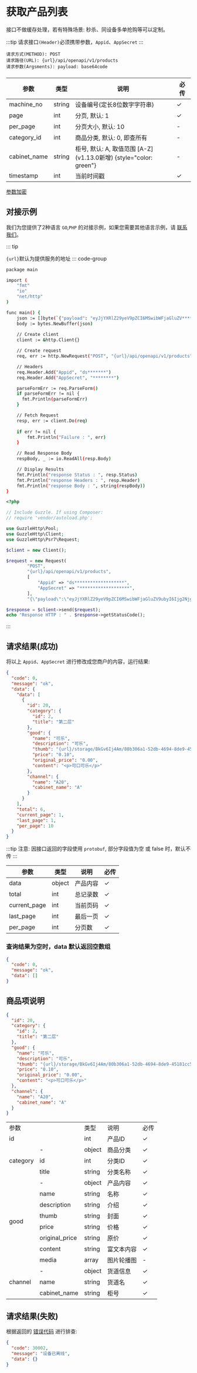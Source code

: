 # 获取产品列表

接口不做缓存处理，若有特殊场景: 秒杀、同设备多单抢购等可以定制。

:::tip
请求接口`(Header)`必须携带参数，`Appid`、`AppSecret`
:::

```
请求方式(METHOD): POST
请求路径(URL): {url}/api/openapi/v1/products
请求参数(Argsments): payload: base64code
```

### <Badge type="danger" text="Payload" />

| 参数           | 类型     | 说明                                                             | 必传 |
|--------------|--------|----------------------------------------------------------------|----|
| machine_no   | string | 设备编号(定长8位数字字符串)                                                | ✓  |
| page         | int    | 分页, 默认: 1                                                      | ✓  |
| per_page     | int    | 分页大小, 默认: 10                                                   | -  |
| category_id  | int    | 商品分类, 默认: 0, 即查所有                                              | -  |
| cabinet_name | string | 柜号, 默认: A, 取值范围 [A-Z] <br />(v1.13.0新增) {style="color: green"} | -  |
| timestamp    | int    | 当前时间戳                                                          | ✓  |

[参数加密](access_sign.md)

## 对接示例

我们为您提供了2种语言 `GO`,`PHP` 的对接示例，如果您需要其他语言示例，请 [联系我们](support.md)。

::: tip

`{url}`默认为提供服务的地址
::: code-group

```sh [GO]
package main

import (
	"fmt"
	"io"
	"net/http"
)

func main() {	
    json := []byte(`{"payload": "eyJjYXRlZ29yeV9pZCI6MSwibWFjaGluZV*****iLCJwYWdlIjoxLCJwZXJfcGFnZSI6MTAsInNpZ24iOiIyMTlDMTZCREY0MkQzNjY4RkY1Qjg1QTMwRkU5N0Y1NCIsInRpbWVzdGFtcCI6IjE3MTMyNTU0MTEifQ=="}`)
	body := bytes.NewBuffer(json)
	
	// Create client
	client := &http.Client{}

	// Create request
	req, err := http.NewRequest("POST", "{url}/api/openapi/v1/products", body)

	// Headers
	req.Header.Add("Appid", "ds*******")
	req.Header.Add("AppSecret", "********")

	parseFormErr := req.ParseForm()
	if parseFormErr != nil {
	  fmt.Println(parseFormErr)    
	}

	// Fetch Request
	resp, err := client.Do(req)
	
	if err != nil {
		fmt.Println("Failure : ", err)
	}

	// Read Response Body
	respBody, _ := io.ReadAll(resp.Body)

	// Display Results
	fmt.Println("response Status : ", resp.Status)
	fmt.Println("response Headers : ", resp.Header)
	fmt.Println("response Body : ", string(respBody))
}
```

```php [PHP]
<?php

// Include Guzzle. If using Composer:
// require 'vendor/autoload.php';

use GuzzleHttp\Pool;
use GuzzleHttp\Client;
use GuzzleHttp\Psr7\Request;

$client = new Client();

$request = new Request(
        "POST",
        "{url}/api/openapi/v1/products",
        [
            "Appid" => "ds*******************",
            "AppSecret" => "*******************",
        ],
        "{\"payload\":\"eyJjYXRlZ29yeV9pZCI6MSwibWFjaGluZV9ubyI6Ijg2NjgzODA2MjUzNzU0OTIiLCJwYWdlIjoxLCJwZXJ*****sInRpbWVzdGFtcCI6IjE3MTMyNTU0MTEifQ==\"}");

$response = $client->send($request);
echo "Response HTTP : " . $response->getStatusCode();
```

:::

## 请求结果(成功)

将以上 `Appid`、`AppSecret` 进行修改成您商户的内容，运行结果:

```json
{
  "code": 0,
  "message": "ok",
  "data": {
    "data": [
      {
        "id": 20,
        "category": {
          "id": 2,
          "title": "第二层"
        },
        "good": {
          "name": "可乐",
          "description": "可乐",
          "thumb": "{url}/storage/BkGv6Ij4Am/80b306a1-52db-4694-8de9-45181cc590be.png",
          "price": "0.10",
          "original_price": "0.00",
          "content": "<p>可口可乐</p>"
        },
        "channel": {
          "name": "A20",
          "cabinet_name": "A"
        }
      }
    ],
    "total": 6,
    "current_page": 1,
    "last_page": 1,
    "per_page": 10
  }
}
```

:::tip
注意: 因接口返回的字段使用 ``protobuf``, 部分字段值为空 或 false 时，默认不传
:::

| 参数           | 类型     | 说明   | 必传 |
|--------------|--------|------|----|
| data         | object | 产品内容 | ✓  |
| total        | int    | 总记录数 | ✓  |
| current_page | int    | 当前页码 | ✓  |
| last_page    | int    | 最后一页 | ✓  |
| per_page     | int    | 分页数  | ✓  |

### 查询结果为空时，data 默认返回空数组

```json
{
  "code": 0,
  "message": "ok",
  "data": []
}
```

## 商品项说明

```json
{
  "id": 20,
  "category": {
    "id": 2,
    "title": "第二层"
  },
  "good": {
    "name": "可乐",
    "description": "可乐",
    "thumb": "{url}/storage/BkGv6Ij4Am/80b306a1-52db-4694-8de9-45181cc590be.png",
    "price": "0.10",
    "original_price": "0.00",
    "content": "<p>可口可乐</p>"
  },
  "channel": {
    "name": "A20",
    "cabinet_name": "A"
  }
}
```

<table>
  <tr>
    <td colspan="2">参数</td>
    <td>类型</td>
    <td>说明</td>
    <td>必传</td>
  </tr>
  <tr>
    <td colspan="2">id</td>
    <td>int</td>
    <td>产品ID</td>
    <td>✓</td>
  </tr>
  <tr>
    <td rowspan="3">category</td>
    <td>-</td>
    <td>object</td>
    <td>商品分类</td>
    <td>✓</td>
  </tr>
  <tr>
    <td>id</td>
    <td>int</td>
    <td>分类ID</td>
    <td>✓</td>
  </tr>
  <tr>
    <td>title</td>
    <td>string</td>
    <td>分类名称</td>
    <td>✓</td>
  </tr>
  <tr>
    <td rowspan="8">good</td>
    <td>-</td>
    <td>object</td>
    <td>产品内容</td>
    <td>✓</td>
  </tr>
  <tr>
    <td>name</td>
    <td>string</td>
    <td>名称</td>
    <td>✓</td>
  </tr>
  <tr>
    <td>description</td>
    <td>string</td>
    <td>介绍</td>
    <td>✓</td>
  </tr>
  <tr>
    <td>thumb</td>
    <td>string</td>
    <td>封面</td>
    <td>✓</td>
  </tr>
  <tr>
    <td>price</td>
    <td>string</td>
    <td>价格</td>
    <td>✓</td>
  </tr>
  <tr>
    <td>original_price</td>
    <td>string</td>
    <td>原价</td>
    <td>✓</td>
  </tr>
  <tr>
    <td>content</td>
    <td>string</td>
    <td>富文本内容</td>
    <td>✓</td>
  </tr>
  <tr>
    <td>media</td>
    <td>array</td>
    <td>图片轮播图</td>
    <td>-</td>
  </tr>
  <tr>
    <td rowspan="3">channel</td>
    <td>-</td>
    <td>object</td>
    <td>货道信息</td>
    <td>✓</td>
  </tr>
  <tr>
    <td>name</td>
    <td>string</td>
    <td>货道名</td>
    <td>✓</td>
  </tr>
  <tr>
    <td>cabinet_name</td>
    <td>string</td>
    <td>柜号 <Badge type="info" text="v1.13.0新增" /></td>
    <td>✓</td>
  </tr>
</table>

## 请求结果(失败)

根据返回的 [错误代码](error_code.md) 进行排查:

```json
{
  "code": 30002,
  "message": "设备已离线",
  "data": {}
}
```